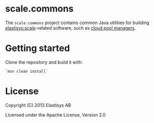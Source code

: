 scale.commons
=============
The `scale.commons` project contains common Java utilities for building
[elastisys:scale](http://elastisys.com/scale)-related software, such as 
[cloud pool managers](http://cloudadapterapi.readthedocs.org/en/latest).

Getting started
===============

Clone the repository and build it with:

    `mvn clean install`


License
=======
Copyright (C) 2013 Elastisys AB

Licensed under the Apache License, Version 2.0
